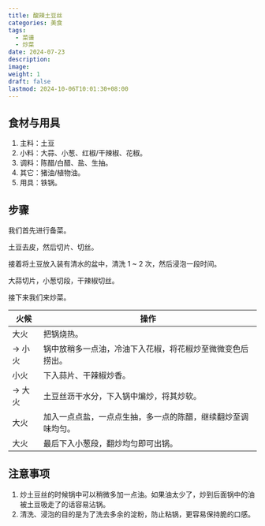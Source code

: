 ```yaml
---
title: 酸辣土豆丝
categories: 美食
tags:
  - 菜谱
  - 炒菜
date: 2024-07-23
description: 
image: 
weight: 1
draft: false
lastmod: 2024-10-06T10:01:30+08:00
---
```

## 食材与用具

1. 主料：土豆
2. 小料：大蒜、小葱、红椒/干辣椒、花椒。
3. 调料：陈醋/白醋、盐、生抽。
4. 其它：猪油/植物油。
5. 用具：铁锅。

## 步骤

我们首先进行备菜。

土豆去皮，然后切片、切丝。

接着将土豆放入装有清水的盆中，清洗 1 ~ 2 次，然后浸泡一段时间。

大蒜切片，小葱切段，干辣椒切丝。

接下来我们来炒菜。

| 火候    | 操作                             |
| ----- | ------------------------------ |
| 大火    | 把锅烧热。                          |
| -> 小火 | 锅中放稍多一点油，冷油下入花椒，将花椒炒至微微变色后捞出。  |
| 小火    | 下入蒜片、干辣椒炒香。                    |
| -> 大火 | 土豆丝沥干水分，下入锅中煸炒，将其炒软。           |
| 大火    | 加入一点点盐，一点点生抽，多一点的陈醋，继续翻炒至调味均匀。 |
| 大火    | 最后下入小葱段，翻炒均匀即可出锅。              |

## 注意事项

1. 炒土豆丝的时候锅中可以稍微多加一点油。如果油太少了，炒到后面锅中的油被土豆吸走了的话容易沾锅。
2. 清洗、浸泡的目的是为了洗去多余的淀粉，防止粘锅，更容易保持脆的口感。



